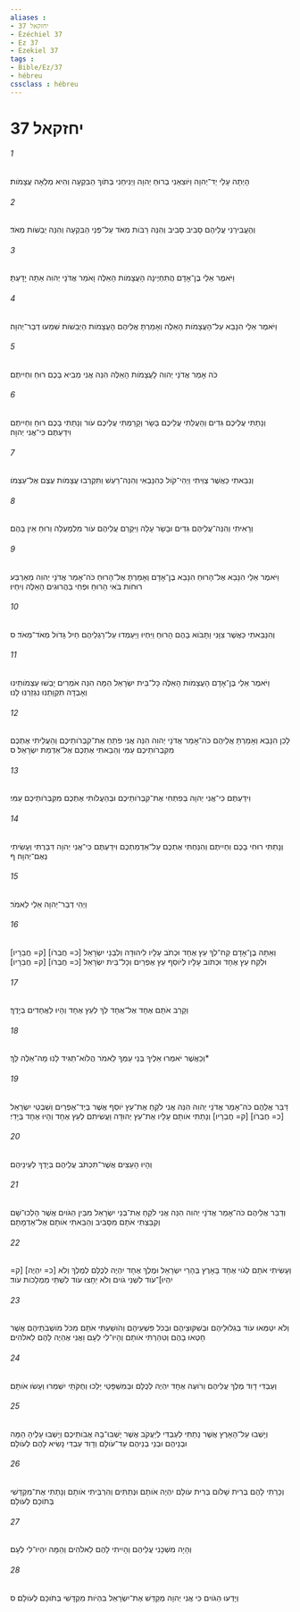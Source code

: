 ```yaml
---
aliases : 
- יחזקאל 37
- Ézéchiel 37
- Ez 37
- Ezekiel 37
tags : 
- Bible/Ez/37
- hébreu
cssclass : hébreu
---
```


# יחזקאל 37

###### 1
הָיְתָה עָלַי יַד־יְהוָה וַיֹּוצִאֵנִי בְרוּחַ יְהוָה וַיְנִיחֵנִי בְּתֹוךְ הַבִּקְעָה וְהִיא מְלֵאָה עֲצָמֹות׃
###### 2
וְהֶעֱבִירַנִי עֲלֵיהֶם סָבִיב סָבִיב וְהִנֵּה רַבֹּות מְאֹד עַל־פְּנֵי הַבִּקְעָה וְהִנֵּה יְבֵשֹׁות מְאֹד׃
###### 3
וַיֹּאמֶר אֵלַי בֶּן־אָדָם הֲתִחְיֶינָה הָעֲצָמֹות הָאֵלֶּה וָאֹמַר אֲדֹנָי יְהוִה אַתָּה יָדָעְתָּ׃
###### 4
וַיֹּאמֶר אֵלַי הִנָּבֵא עַל־הָעֲצָמֹות הָאֵלֶּה וְאָמַרְתָּ אֲלֵיהֶם הָעֲצָמֹות הַיְבֵשֹׁות שִׁמְעוּ דְּבַר־יְהוָה׃
###### 5
כֹּה אָמַר אֲדֹנָי יְהוִה לָעֲצָמֹות הָאֵלֶּה הִנֵּה אֲנִי מֵבִיא בָכֶם רוּחַ וִחְיִיתֶם׃
###### 6
וְנָתַתִּי עֲלֵיכֶם גִּדִים וְהַעֲלֵתִי עֲלֵיכֶם בָּשָׂר וְקָרַמְתִּי עֲלֵיכֶם עֹור וְנָתַתִּי בָכֶם רוּחַ וִחְיִיתֶם וִידַעְתֶּם כִּי־אֲנִי יְהוָה׃
###### 7
וְנִבֵּאתִי כַּאֲשֶׁר צֻוֵּיתִי וַיְהִי־קֹול כְּהִנָּבְאִי וְהִנֵּה־רַעַשׁ וַתִּקְרְבוּ עֲצָמֹות עֶצֶם אֶל־עַצְמֹו׃
###### 8
וְרָאִיתִי וְהִנֵּה־עֲלֵיהֶם גִּדִים וּבָשָׂר עָלָה וַיִּקְרַם עֲלֵיהֶם עֹור מִלְמָעְלָה וְרוּחַ אֵין בָּהֶם׃
###### 9
וַיֹּאמֶר אֵלַי הִנָּבֵא אֶל־הָרוּחַ הִנָּבֵא בֶן־אָדָם וְאָמַרְתָּ אֶל־הָרוּחַ כֹּה־אָמַר אֲדֹנָי יְהוִה מֵאַרְבַּע רוּחֹות בֹּאִי הָרוּחַ וּפְחִי בַּהֲרוּגִים הָאֵלֶּה וְיִחְיוּ׃
###### 10
וְהִנַּבֵּאתִי כַּאֲשֶׁר צִוָּנִי וַתָּבֹוא בָהֶם הָרוּחַ וַיִּחְיוּ וַיַּעַמְדוּ עַל־רַגְלֵיהֶם חַיִל גָּדֹול מְאֹד־מְאֹד׃ ס
###### 11
וַיֹּאמֶר אֵלַי בֶּן־אָדָם הָעֲצָמֹות הָאֵלֶּה כָּל־בֵּית יִשְׂרָאֵל הֵמָּה הִנֵּה אֹמְרִים יָבְשׁוּ עַצְמֹותֵינוּ וְאָבְדָה תִקְוָתֵנוּ נִגְזַרְנוּ לָנוּ׃
###### 12
לָכֵן הִנָּבֵא וְאָמַרְתָּ אֲלֵיהֶם כֹּה־אָמַר אֲדֹנָי יְהוִה הִנֵּה אֲנִי פֹתֵחַ אֶת־קִבְרֹותֵיכֶם וְהַעֲלֵיתִי אֶתְכֶם מִקִּבְרֹותֵיכֶם עַמִּי וְהֵבֵאתִי אֶתְכֶם אֶל־אַדְמַת יִשְׂרָאֵל׃ ס
###### 13
וִידַעְתֶּם כִּי־אֲנִי יְהוָה בְּפִתְחִי אֶת־קִבְרֹותֵיכֶם וּבְהַעֲלֹותִי אֶתְכֶם מִקִּבְרֹותֵיכֶם עַמִּי׃
###### 14
וְנָתַתִּי רוּחִי בָכֶם וִחְיִיתֶם וְהִנַּחְתִּי אֶתְכֶם עַל־אַדְמַתְכֶם וִידַעְתֶּם כִּי־אֲנִי יְהוָה דִּבַּרְתִּי וְעָשִׂיתִי נְאֻם־יְהוָה׃ ף
###### 15
וַיְהִי דְבַר־יְהוָה אֵלַי לֵאמֹר׃
###### 16
וְאַתָּה בֶן־אָדָם קַח־לְךָ עֵץ אֶחָד וּכְתֹב עָלָיו לִיהוּדָה וְלִבְנֵי יִשְׂרָאֵל [כ= חֲבֵרֹו] [ק= חֲבֵרָיו] וּלְקַח עֵץ אֶחָד וּכְתֹוב עָלָיו לְיֹוסֵף עֵץ אֶפְרַיִם וְכָל־בֵּית יִשְׂרָאֵל [כ= חֲבֵרֹו] [ק= חֲבֵרָיו]׃
###### 17
וְקָרַב אֹתָם אֶחָד אֶל־אֶחָד לְךָ לְעֵץ אֶחָד וְהָיוּ לַאֲחָדִים בְּיָדֶךָ׃
###### 18
וְכַאֲשֶׁר יֹאמְרוּ אֵלֶיךָ בְּנֵי עַמְּךָ לֵאמֹר הֲלֹוא־תַגִּיד לָנוּ מָה־אֵלֶּה לָּךְ׃*
###### 19
דַּבֵּר אֲלֵהֶם כֹּה־אָמַר אֲדֹנָי יְהוִה הִנֵּה אֲנִי לֹקֵחַ אֶת־עֵץ יֹוסֵף אֲשֶׁר בְּיַד־אֶפְרַיִם וְשִׁבְטֵי יִשְׂרָאֵל [כ= חֶבְרֹו] [ק= חֲבֵרָיו] וְנָתַתִּי אֹותָם עָלָיו אֶת־עֵץ יְהוּדָה וַעֲשִׂיתִם לְעֵץ אֶחָד וְהָיוּ אֶחָד בְּיָדִי׃
###### 20
וְהָיוּ הָעֵצִים אֲשֶׁר־תִּכְתֹּב עֲלֵיהֶם בְּיָדְךָ לְעֵינֵיהֶם׃
###### 21
וְדַבֵּר אֲלֵיהֶם כֹּה־אָמַר אֲדֹנָי יְהוִה הִנֵּה אֲנִי לֹקֵחַ אֶת־בְּנֵי יִשְׂרָאֵל מִבֵּין הַגֹּויִם אֲשֶׁר הָלְכוּ־שָׁם וְקִבַּצְתִּי אֹתָם מִסָּבִיב וְהֵבֵאתִי אֹותָם אֶל־אַדְמָתָם׃
###### 22
וְעָשִׂיתִי אֹתָם לְגֹוי אֶחָד בָּאָרֶץ בְּהָרֵי יִשְׂרָאֵל וּמֶלֶךְ אֶחָד יִהְיֶה לְכֻלָּם לְמֶלֶךְ וְלֹא [כ= יִהְיֶה] [ק= יִהְיוּ]־עֹוד לִשְׁנֵי גֹויִם וְלֹא יֵחָצוּ עֹוד לִשְׁתֵּי מַמְלָכֹות עֹוד׃
###### 23
וְלֹא יִטַמְּאוּ עֹוד בְּגִלּוּלֵיהֶם וּבְשִׁקּוּצֵיהֶם וּבְכֹל פִּשְׁעֵיהֶם וְהֹושַׁעְתִּי אֹתָם מִכֹּל מֹושְׁבֹתֵיהֶם אֲשֶׁר חָטְאוּ בָהֶם וְטִהַרְתִּי אֹותָם וְהָיוּ־לִי לְעָם וַאֲנִי אֶהְיֶה לָהֶם לֵאלֹהִים׃
###### 24
וְעַבְדִּי דָוִד מֶלֶךְ עֲלֵיהֶם וְרֹועֶה אֶחָד יִהְיֶה לְכֻלָּם וּבְמִשְׁפָּטַי יֵלֵכוּ וְחֻקֹּתַי יִשְׁמְרוּ וְעָשׂוּ אֹותָם׃
###### 25
וְיָשְׁבוּ עַל־הָאָרֶץ אֲשֶׁר נָתַתִּי לְעַבְדִּי לְיַעֲקֹב אֲשֶׁר יָשְׁבוּ־בָהּ אֲבֹותֵיכֶם וְיָשְׁבוּ עָלֶיהָ הֵמָּה וּבְנֵיהֶם וּבְנֵי בְנֵיהֶם עַד־עֹולָם וְדָוִד עַבְדִּי נָשִׂיא לָהֶם לְעֹולָם׃
###### 26
וְכָרַתִּי לָהֶם בְּרִית שָׁלֹום בְּרִית עֹולָם יִהְיֶה אֹותָם וּנְתַתִּים וְהִרְבֵּיתִי אֹותָם וְנָתַתִּי אֶת־מִקְדָּשִׁי בְּתֹוכָם לְעֹולָם׃
###### 27
וְהָיָה מִשְׁכָּנִי עֲלֵיהֶם וְהָיִיתִי לָהֶם לֵאלֹהִים וְהֵמָּה יִהְיוּ־לִי לְעָם׃
###### 28
וְיָדְעוּ הַגֹּויִם כִּי אֲנִי יְהוָה מְקַדֵּשׁ אֶת־יִשְׂרָאֵל בִּהְיֹות מִקְדָּשִׁי בְּתֹוכָם לְעֹולָם׃ ס
